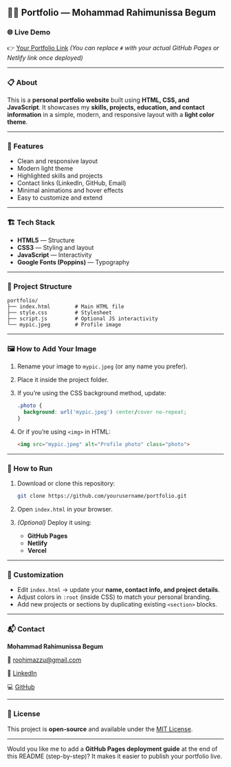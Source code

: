 ## 🧑‍💻 Portfolio — Mohammad Rahimunissa Begum

### 🌐 Live Demo

👉 [Your Portfolio Link](#)
*(You can replace `#` with your actual GitHub Pages or Netlify link once deployed)*

---

### 📋 About

This is a **personal portfolio website** built using **HTML, CSS, and JavaScript**.
It showcases my **skills, projects, education, and contact information** in a simple, modern, and responsive layout with a **light color theme**.

---

### 🧠 Features

* Clean and responsive layout
* Modern light theme
* Highlighted skills and projects
* Contact links (LinkedIn, GitHub, Email)
* Minimal animations and hover effects
* Easy to customize and extend

---

### 🏗️ Tech Stack

* **HTML5** — Structure
* **CSS3** — Styling and layout
* **JavaScript** — Interactivity
* **Google Fonts (Poppins)** — Typography

---

### 📁 Project Structure

```
portfolio/
├── index.html        # Main HTML file
├── style.css         # Stylesheet
├── script.js         # Optional JS interactivity
└── mypic.jpeg        # Profile image
```

---

### 🖼️ How to Add Your Image

1. Rename your image to `mypic.jpeg` (or any name you prefer).
2. Place it inside the project folder.
3. If you’re using the CSS background method, update:

   ```css
   .photo {
     background: url('mypic.jpeg') center/cover no-repeat;
   }
   ```
4. Or if you’re using `<img>` in HTML:

   ```html
   <img src="mypic.jpeg" alt="Profile photo" class="photo">
   ```

---

### 🚀 How to Run

1. Download or clone this repository:

   ```bash
   git clone https://github.com/yourusername/portfolio.git
   ```
2. Open `index.html` in your browser.
3. *(Optional)* Deploy it using:

   * **GitHub Pages**
   * **Netlify**
   * **Vercel**

---

### 🧩 Customization

* Edit `index.html` → update your **name, contact info, and project details**.
* Adjust colors in `:root` (inside CSS) to match your personal branding.
* Add new projects or sections by duplicating existing `<section>` blocks.

---

### 📬 Contact

**Mohammad Rahimunissa Begum**

📧 [roohimazzu@gmail.com](mailto:roohimazzu@gmail.com)

🔗 [LinkedIn](https://linkedin.com/in/roohi-md-045126315)

💻 [GitHub](https://github.com/Roohi15-bot)

---

### 🪪 License

This project is **open-source** and available under the [MIT License](LICENSE).

---

Would you like me to add a **GitHub Pages deployment guide** at the end of this README (step-by-step)? It makes it easier to publish your portfolio live.
